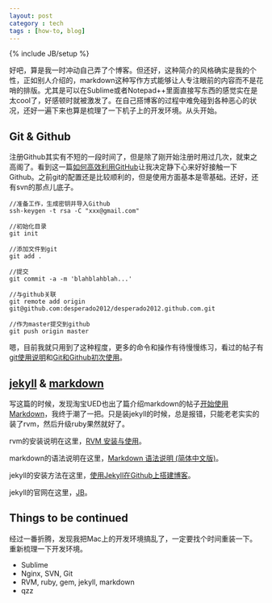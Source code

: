 ```yaml
---
layout: post
category : tech
tags : [how-to, blog]
---
```

{% include JB/setup %}

好吧，算是我一时冲动自己弄了个博客。但还好，这种简介的风格确实是我的个性，正如别人介绍的，markdown这种写作方式能够让人专注眼前的内容而不是花哨的排版。尤其是可以在Sublime或者Notepad++里面直接写东西的感觉实在是太cool了，好感顿时就被激发了。在自己搭博客的过程中难免碰到各种恶心的状况，还好一遍下来也算是梳理了一下机子上的开发环境。从头开始。

## Git & Github ##

注册Github其实有不短的一段时间了，但是除了刚开始注册时用过几次，就束之高阁了。看到这一篇[如何高效利用GitHub](http://www.yangzhiping.com/tech/github.html)让我决定静下心来好好接触一下Github。之前git的配置还是比较顺利的，但是使用方面基本是零基础。还好，还有svn的那点儿底子。

    //准备工作，生成密钥并导入Github
    ssh-keygen -t rsa -C "xxx@gmail.com"
    
    //初始化目录
    git init
    
    //添加文件到git
    git add .
    
    //提交
    git commit -a -m 'blahblahblah...'
    
    //与github关联
    git remote add origin git@github.com:desperado2012/desperado2012.github.com.git
    
    //作为master提交到github
    git push origin master

嗯，目前我就只用到了这种程度，更多的命令和操作有待慢慢练习，看过的帖子有[git使用说明](http://www.cnblogs.com/welfear/archive/2010/05/24/1742614.html)和[Git和Github初次使用](http://www.linuxidc.com/Linux/2011-04/35036.htm)。

## [jekyll](http://baike.baidu.com/view/7878719.htm) & [markdown](http://baike.baidu.com/view/2311114.htm) ##

写这篇的时候，发现淘宝UED也出了篇介绍markdown的帖子[开始使用 Markdown](http://ued.taobao.com/blog/2012/07/03/getting-started-with-markdown/)，我终于潮了一把。只是装jekyll的时候，总是报错，只能老老实实的装了rvm，然后升级ruby果然就好了。

rvm的安装说明在这里，[RVM 安装与使用](http://www.cnblogs.com/orez88/articles/2270751.html)。

markdown的语法说明在这里，[Markdown 语法说明 (简体中文版)](http://wowubuntu.com/markdown/)。

jekyll的安装方法在这里，[使用Jekyll在Github上搭建博客](http://taberh.me/2011/12/26/use-Jekyll-build-Blog-on-Github.html)。

jekyll的官网在这里，[JB](http://jekyllbootstrap.com/)。

## Things to be continued ##

经过一番折腾，发现我把Mac上的开发环境搞乱了，一定要找个时间重装一下。重新梳理一下开发环境。

- Sublime
- Nginx, SVN, Git
- RVM, ruby, gem, jekyll, markdown
- qzz



